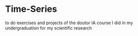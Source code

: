 # Time-Series
to do exercises and projects of the doutor IA course I did in my undergraduation for my scientific research
